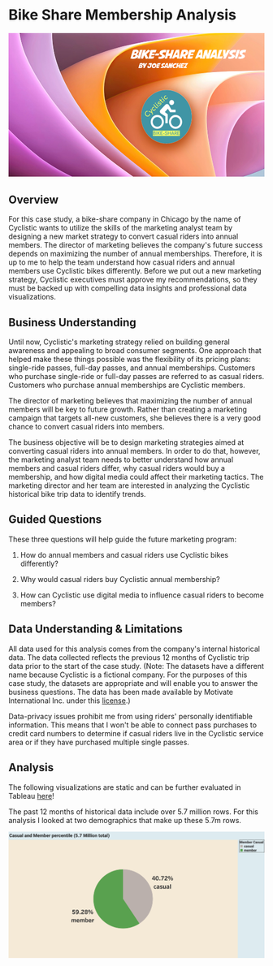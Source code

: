 # Bike Share Membership Analysis

![banner](Visuals/banner.png)

## Overview

For this case study, a bike-share company in Chicago by the name of Cyclistic wants to utilize the skills of the marketing analyst team by designing a new market strategy to convert casual riders into annual members. The director of marketing believes the company's future success depends on maximizing the number of annual memberships. Therefore, it is up to me to help the team understand how casual riders and annual members use Cyclistic bikes differently. Before we put out a new marketing strategy, Cyclistic executives must approve my recommendations, so they must be backed up with compelling data insights and professional data visualizations.

## Business Understanding

Until now, Cyclistic's marketing strategy relied on building general awareness and appealing to broad consumer segments. One approach that helped make these things possible was the flexibility of its pricing plans: single-ride passes, full-day passes, and annual memberships. Customers who purchase single-ride or full-day passes are referred to as casual riders. Customers who purchase annual memberships are Cyclistic members.

The director of marketing believes that maximizing the number of annual members will be key to future growth. Rather than creating a marketing campaign that targets all-new customers, she believes there is a very good chance to convert casual riders into members.

The business objective will be to design marketing strategies aimed at converting casual riders into annual members. In order to do that, however, the marketing analyst team needs to better understand how annual members and casual riders differ, why casual riders would buy a membership, and how digital media could affect their marketing tactics. The marketing director and her team are interested in analyzing the Cyclistic historical bike trip data to identify trends.

## Guided Questions

These three questions will help guide the future marketing program:

1.  How do annual members and casual riders use Cyclistic bikes differently?

2.  Why would casual riders buy Cyclistic annual membership?

3.  How can Cyclistic use digital media to influence casual riders to become members?

## Data Understanding & Limitations

All data used for this analysis comes from the company's internal historical data. The data collected reflects the previous 12 months of Cyclistic trip data prior to the start of the case study. (Note: The datasets have a different name because Cyclistic is a fictional company. For the purposes of this case study, the datasets are appropriate and will enable you to answer the business questions. The data has been made available by Motivate International Inc. under this [license](https://ride.divvybikes.com/data-license-agreement).)

Data-privacy issues prohibit me from using riders' personally identifiable information. This means that I won't be able to connect pass purchases to credit card numbers to determine if casual riders live in the Cyclistic service area or if they have purchased multiple single passes.

## Analysis

The following visualizations are static and can be further evaluated in Tableau [here](https://public.tableau.com/authoring/Rideshare-Analysis_V2/Dashboard1#1)!

The past 12 months of historical data include over 5.7 million rows. For this analysis I looked at two demographics that make up these 5.7m rows.

![casual_membership_percentile](Visuals/Membership_Casual%20Count%20(Percentage).png)
